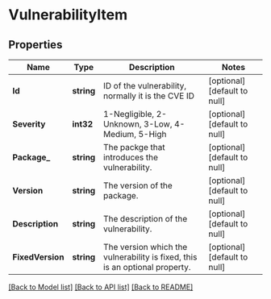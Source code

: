 # VulnerabilityItem

## Properties
Name | Type | Description | Notes
------------ | ------------- | ------------- | -------------
**Id** | **string** | ID of the vulnerability, normally it is the CVE ID | [optional] [default to null]
**Severity** | **int32** | 1-Negligible, 2-Unknown, 3-Low, 4-Medium, 5-High | [optional] [default to null]
**Package_** | **string** | The packge that introduces the vulnerability. | [optional] [default to null]
**Version** | **string** | The version of the package. | [optional] [default to null]
**Description** | **string** | The description of the vulnerability. | [optional] [default to null]
**FixedVersion** | **string** | The version which the vulnerability is fixed, this is an optional property. | [optional] [default to null]

[[Back to Model list]](../README.md#documentation-for-models) [[Back to API list]](../README.md#documentation-for-api-endpoints) [[Back to README]](../README.md)


